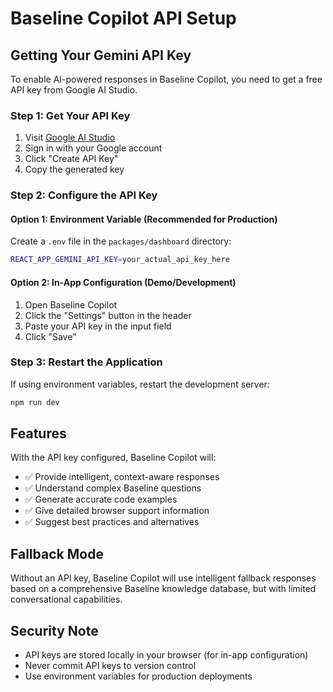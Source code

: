 # Baseline Copilot API Setup

## Getting Your Gemini API Key

To enable AI-powered responses in Baseline Copilot, you need to get a free API key from Google AI Studio.

### Step 1: Get Your API Key

1. Visit [Google AI Studio](https://makersuite.google.com/app/apikey)
2. Sign in with your Google account
3. Click "Create API Key"
4. Copy the generated key

### Step 2: Configure the API Key

#### Option 1: Environment Variable (Recommended for Production)
Create a `.env` file in the `packages/dashboard` directory:

```bash
REACT_APP_GEMINI_API_KEY=your_actual_api_key_here
```

#### Option 2: In-App Configuration (Demo/Development)
1. Open Baseline Copilot
2. Click the "Settings" button in the header
3. Paste your API key in the input field
4. Click "Save"

### Step 3: Restart the Application

If using environment variables, restart the development server:

```bash
npm run dev
```

## Features

With the API key configured, Baseline Copilot will:

- ✅ Provide intelligent, context-aware responses
- ✅ Understand complex Baseline questions
- ✅ Generate accurate code examples
- ✅ Give detailed browser support information
- ✅ Suggest best practices and alternatives

## Fallback Mode

Without an API key, Baseline Copilot will use intelligent fallback responses based on a comprehensive Baseline knowledge database, but with limited conversational capabilities.

## Security Note

- API keys are stored locally in your browser (for in-app configuration)
- Never commit API keys to version control
- Use environment variables for production deployments
